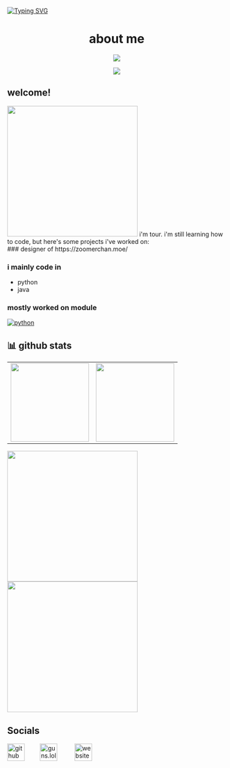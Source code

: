 [![Typing SVG](https://readme-typing-svg.herokuapp.com?font=Kanit&size=35&duration=2000&pause=500&color=F75C5C&width=435&lines=hello+;welcome+to+tour\'s+profile)](https://github.com/skidrips/)


# <h1 align="center"> about me </h1>

<p align="center">
  <a><img src="https://readme-typing-svg.herokuapp.com?color=F7D0CB&size=30&center=true&lines=zoomerchan.moe;guns.lol/hurricane;discord.gg/plus"></a>
</p>
<p align="center">  
<img src="https://komarev.com/ghpvc/?username=skidrips&color=lightgrey&label=viewcount&base=120&abbreviated=true">
</p>

## welcome!
<img src="https://static.wikia.nocookie.net/silly-cat/images/f/f7/Apple_Cat.jpg/revision/latest?cb=20240116165838&format=original" width="300"/>
i'm tour. i'm still learning how to code, but here's some projects i've worked on: </br>
### designer of https://zoomerchan.moe/

### i mainly code in
- python  
- java
</img>

### mostly worked on module



<!-- py -->
<a align="left" href="https://github.com/skidrips?tab=repositories" target="_blank"><img alt="python" src="https://img.shields.io/badge/-Python-3776AB?style=flat-square&logo=Python&logoColor=white"></a>




## 📊 github stats


<table width="100%" align="center">
  <tr>
    <td>
<img height="180em" src="https://github-readme-stats.vercel.app/api?username=skidrips&show_icons=true&theme=radical" /> </td>
<td> <img height="180em" src="https://github-readme-stats.vercel.app/api/top-langs/?username=skidrips&show_icons=true&hide_border=true&layout=compact&langs_count=8&theme=tokyonight"/> </td>  
  
  </tr>
 <table>
<p align="left">
  <a href="https://github.com/cop-discord/rival"><img width="300" src="https://denvercoder1-github-readme-stats.vercel.app/api/pin/?username=cop-discord&repo=rival&theme=react&bg_color=1F222E&title_color=F85D7F&icon_color=F8D866&hide_border=true&show_icons=false"></a>
  <a href="https://github.com/cop-discord/button_paginator"><img width="300" src="https://denvercoder1-github-readme-stats.vercel.app/api/pin/?username=cop-discord&repo=button_paginator&theme=react&bg_color=1F222E&title_color=F85D7F&icon_color=F8D866&hide_border=true&show_icons=false"></a>



</p>


## Socials
   

<p align="center">
  
  [<img src='https://upload.wikimedia.org/wikipedia/commons/a/ae/Github-desktop-logo-symbol.svg' alt='github' height='40'>](https://github.com/skidrips)&nbsp;&nbsp;&nbsp;&nbsp;&nbsp;&nbsp;&nbsp;&nbsp;&nbsp;[<img src='https://assets.guns.lol/guns_logo_no_background_cropped.png' alt='guns.lol' height='40'>](https://guns.lol/hurricane)
  &nbsp;&nbsp;&nbsp;&nbsp;&nbsp;&nbsp;&nbsp;&nbsp;&nbsp;[<img src='https://www.google.com/url?sa=i&url=https%3A%2F%2Fpngtree.com%2Fso%2Fglobe&psig=AOvVaw1LwbA5tQBHdpb_aDzoj5-u&ust=1733109881655000&source=images&cd=vfe&opi=89978449&ved=0CBEQjRxqFwoTCKCwvMjPhYoDFQAAAAAdAAAAABAE' alt='website' height='40'>](https://zoomerchan.moe/)
   
</p>

<p align="center">  
<img src="https://discord.c99.nl/widget/theme-4/921452818152435772.png>
</p>
